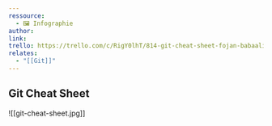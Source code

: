 ```yaml
---
ressource:
  - 🖼️ Infographie
author: 
link: 
trello: https://trello.com/c/RigY0lhT/814-git-cheat-sheet-fojan-babaali-beng?
relates:
  - "[[Git]]"
---
```

## Git Cheat Sheet
![[git-cheat-sheet.jpg]]